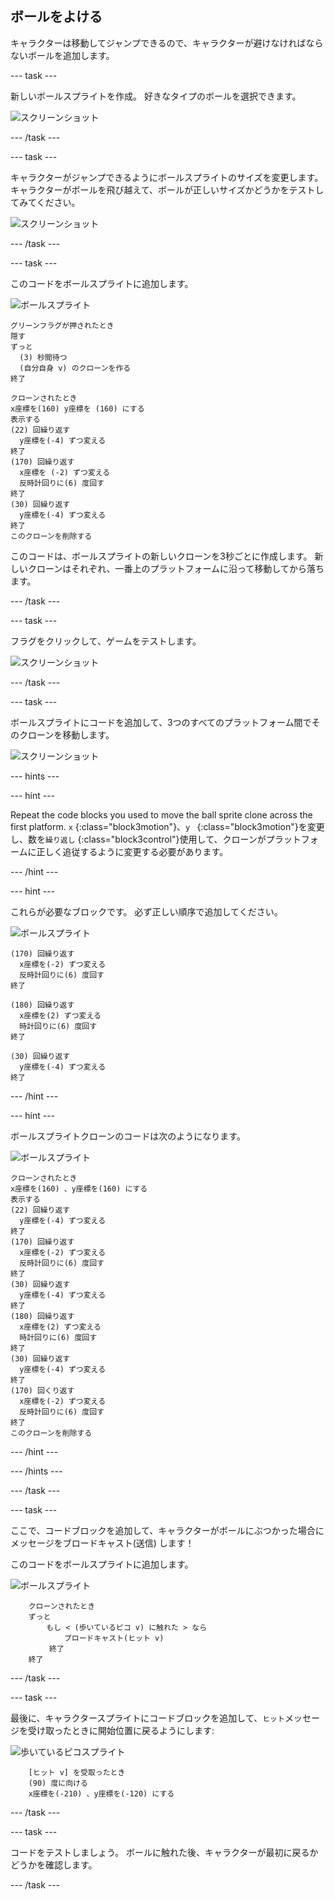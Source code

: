 ## ボールをよける

キャラクターは移動してジャンプできるので、キャラクターが避けなければならないボールを追加します。

\--- task \---

新しいボールスプライトを作成。 好きなタイプのボールを選択できます。

![スクリーンショット](images/dodge-balls.png)

\--- /task \---

\--- task \---

キャラクターがジャンプできるようにボールスプライトのサイズを変更します。 キャラクターがボールを飛び越えて、ボールが正しいサイズかどうかをテストしてみてください。

![スクリーンショット](images/dodge-ball-resize.png)

\--- /task \---

\--- task \---

このコードをボールスプライトに追加します。

![ボールスプライト](images/ball_sprite.png)

```blocks3
グリーンフラグが押されたとき
隠す
ずっと
  (3) 秒間待つ
  (自分自身 v) のクローンを作る
終了
```

```blocks3
クローンされたとき
x座標を(160) y座標を (160) にする
表示する
(22) 回繰り返す
  y座標を(-4) ずつ変える
終了
(170) 回繰り返す 
  x座標を (-2) ずつ変える
  反時計回りに(6) 度回す
終了
(30) 回繰り返す 
  y座標を(-4) ずつ変える
終了
このクローンを削除する
```

このコードは、ボールスプライトの新しいクローンを3秒ごとに作成します。 新しいクローンはそれぞれ、一番上のプラットフォームに沿って移動してから落ちます。

\--- /task \---

\--- task \---

フラグをクリックして、ゲームをテストします。

![スクリーンショット](images/dodge-ball-test.png)

\--- /task \---

\--- task \---

ボールスプライトにコードを追加して、3つのすべてのプラットフォーム間でそのクローンを移動します。

![スクリーンショット](images/dodge-ball-more-motion.png)

\--- hints \---

\--- hint \---

Repeat the code blocks you used to move the ball sprite clone across the first platform. `x` {:class="block3motion"}、`y ` {:class="block3motion"}を変更し、数を`繰り返し` {:class="block3control"}使用して、クローンがプラットフォームに正しく追従するように変更する必要があります。

\--- /hint \---

\--- hint \---

これらが必要なブロックです。 必ず正しい順序で追加してください。

![ボールスプライト](images/ball_sprite.png)

```blocks3
(170) 回繰り返す 
  x座標を(-2) ずつ変える
  反時計回りに(6) 度回す
終了

(180) 回繰り返す 
  x座標を(2) ずつ変える
  時計回りに(6) 度回す
終了

(30) 回繰り返す 
  y座標を(-4) ずつ変える
終了
```

\--- /hint \---

\--- hint \---

ボールスプライトクローンのコードは次のようになります。

![ボールスプライト](images/ball_sprite.png)

```blocks3
クローンされたとき
x座標を(160) 、y座標を(160) にする
表示する
(22) 回繰り返す
  y座標を(-4) ずつ変える
終了
(170) 回繰り返す
  x座標を(-2) ずつ変える
  反時計回りに(6) 度回す
終了
(30) 回繰り返す
  y座標を(-4) ずつ変える
終了
(180) 回繰り返す
  x座標を(2) ずつ変える
  時計回りに(6) 度回す
終了
(30) 回繰り返す
  y座標を(-4) ずつ変える
終了
(170) 回くり返す
  x座標を(-2) ずつ変える
  反時計回りに(6) 度回す
終了
このクローンを削除する
```

\--- /hint \---

\--- /hints \---

\--- /task \---

\--- task \---

ここで、コードブロックを追加して、キャラクターがボールにぶつかった場合にメッセージをブロードキャスト(送信) します！

このコードをボールスプライトに追加します。

![ボールスプライト](images/ball_sprite.png)

```blocks3
    クローンされたとき
    ずっと
        もし < (歩いているピコ v) に触れた > なら
            ブロードキャスト(ヒット v)
      　 終了
    終了
```

\--- /task \---

\--- task \---

最後に、キャラクタースプライトにコードブロックを追加して、`ヒット`メッセージを受け取ったときに開始位置に戻るようにします:

![歩いているピコスプライト](images/pico_walking_sprite.png)

```blocks3
    [ヒット v] を受取ったとき
    (90) 度に向ける
    x座標を(-210) 、y座標を(-120) にする
```

\--- /task \---

\--- task \---

コードをテストしましょう。 ボールに触れた後、キャラクターが最初に戻るかどうかを確認します。

\--- /task \---